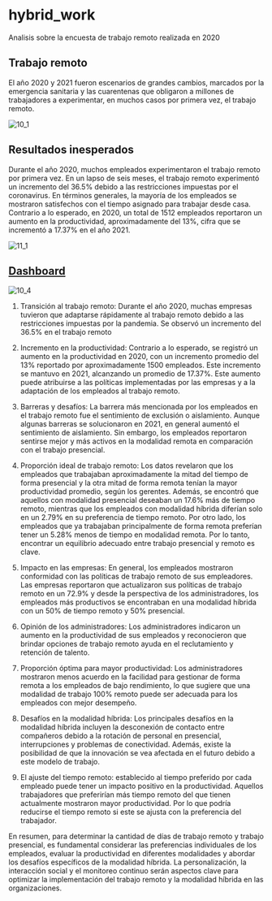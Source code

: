# hybrid_work
Analisis sobre la encuesta de trabajo remoto realizada en 2020

## Trabajo remoto
El año 2020 y 2021 fueron escenarios de grandes cambios, marcados por la emergencia sanitaria y las cuarentenas que obligaron a millones de trabajadores a experimentar, en muchos casos por primera vez, el trabajo remoto.

![10_1](https://github.com/Cseudave/hybrid_work/assets/123985830/9de0147a-60f4-405a-acbe-db26b43eff54)

## Resultados inesperados

Durante el año 2020, muchos empleados experimentaron el trabajo remoto por primera vez. En un lapso de seis meses, el trabajo remoto experimentó un incremento del 36.5% debido a las restricciones impuestas por el coronavirus.
En términos generales, la mayoría de los empleados se mostraron satisfechos con el tiempo asignado para trabajar desde casa. Contrario a lo esperado, en 2020, un total de 1512 empleados reportaron un aumento en la productividad, aproximadamente del 13%, cifra que se incrementó a 17.37% en el año 2021.

![11_1](https://github.com/Cseudave/hybrid_work/assets/123985830/5c875b90-842c-4193-bbc1-a41256a51850)

## [Dashboard]([https://link-url-here.org](https://app.powerbi.com/reportEmbed?reportId=8388111c-8e5f-44b4-9900-3ebbbe8fc6fa&autoAuth=true&ctid=35a51a7d-6a09-4624-a704-f5d355ea95e1))

![10_4](https://github.com/Cseudave/hybrid_work/assets/123985830/0660fd02-6880-465b-98e2-fa34f82ac53b)

1. Transición al trabajo remoto: Durante el año 2020, muchas empresas tuvieron que adaptarse rápidamente al trabajo remoto debido a las restricciones impuestas por la pandemia. Se observó un incremento del 36.5% en el trabajo remoto

2. Incremento en la productividad: Contrario a lo esperado, se registró un aumento en la productividad en 2020, con un incremento
promedio del 13% reportado por
aproximadamente 1500 empleados. Este incremento se mantuvo en 2021, alcanzando un promedio de 17.37%. Este aumento puede atribuirse a las políticas implementadas por las empresas y a la adaptación de los empleados al trabajo remoto.

3. Barreras y desafíos: La barrera más mencionada por los empleados en el trabajo remoto fue el sentimiento de exclusión o aislamiento. Aunque algunas barreras se solucionaron en 2021, en general aumentó el sentimiento de aislamiento. Sin embargo, los empleados reportaron sentirse mejor y más activos en la modalidad remota en comparación con el trabajo presencial.

4. Proporción ideal de trabajo remoto: Los datos revelaron que los empleados que trabajaban aproximadamente la mitad del tiempo de forma presencial y la otra mitad de forma remota tenían la mayor productividad promedio, según los gerentes. Además, se encontró que aquellos con modalidad presencial deseaban un 17.6% más de tiempo remoto, mientras que los empleados con modalidad híbrida diferían solo en un 2.79% en su preferencia de tiempo remoto. Por otro lado, los empleados que ya trabajaban principalmente de forma remota preferían tener un 5.28% menos de tiempo en modalidad remota. Por lo tanto, encontrar un equilibrio adecuado entre trabajo presencial y remoto es clave.

5. Impacto en las empresas: En general, los empleados
mostraron conformidad con las políticas de trabajo
remoto de sus empleadores. Las empresas reportaron que
actualizaron sus políticas de trabajo remoto en un 72.9% y
desde la perspectiva de los administradores,
los
empleados más productivos se encontraban en una
modalidad híbrida con un 50% de tiempo remoto y 50%
presencial.

6. Opinión de los administradores: Los administradores
indicaron un aumento en la productividad de sus
empleados y reconocieron que brindar opciones de
trabajo remoto ayuda en el reclutamiento y retención de
talento.

7. Proporción óptima para mayor productividad: Los
administradores mostraron menos acuerdo en la facilidad
para gestionar de forma remota a los empleados de bajo
rendimiento, lo que sugiere que una modalidad de trabajo
100% remoto puede ser adecuada para los empleados con
mejor desempeño.

8. Desafíos en la modalidad híbrida: Los principales desafíos
en la modalidad híbrida incluyen la desconexión de
contacto entre compañeros debido a la rotación de
personal en presencial, interrupciones y problemas de
conectividad. Además, existe la posibilidad de que la
innovación se vea afectada en el futuro debido a este
modelo de trabajo.

9. El ajuste del tiempo remoto: establecido al tiempo
preferido por cada empleado puede tener un impacto
positivo en la productividad. Aquellos trabajadores que
preferirían más tiempo remoto del que tienen actualmente
mostraron mayor productividad. Por lo que podría
reducirse el tiempo remoto si este se ajusta con la
preferencia del trabajador.



En resumen, para determinar la cantidad de días de trabajo remoto y trabajo presencial, es fundamental considerar las preferencias individuales de los empleados, evaluar la productividad en diferentes modalidades y abordar los desafíos específicos de la modalidad híbrida. La personalización,
la interacción social y el monitoreo continuo serán aspectos clave para optimizar la
implementación del trabajo remoto y la modalidad híbrida en las organizaciones.
